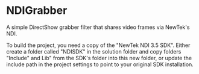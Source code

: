 # NDIGrabber
A simple DirectShow grabber filter that shares video frames via NewTek's NDI.

To build the project, you need a copy of the "NewTek NDI 3.5 SDK". Either create a folder called "NDISDK" in the solution folder and copy folders "Include" and Lib" from the SDK's folder into this new folder, or update the include path in the project settings to point to your original SDK installation.
